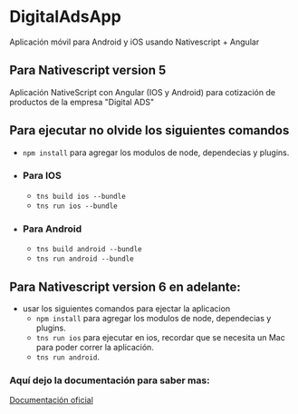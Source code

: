 # DigitalAdsApp
Aplicación móvil para Android y iOS usando Nativescript + Angular
## Para Nativescript version 5
Aplicación NativeScript con Angular (IOS y Android) para cotización de productos de la empresa "Digital ADS"
## Para ejecutar no olvide los siguientes comandos
- ```npm install``` para agregar los modulos de node, dependecias y plugins.
- ### Para IOS
    - ```tns build ios --bundle ```
    - ```tns run ios --bundle ```
- ### Para Android
    - ```tns build android --bundle ```
    - ```tns run android --bundle ```
## Para Nativescript version 6 en adelante:
- usar los siguientes comandos para ejectar la aplicacion
    -  ```npm install``` para agregar los modulos de node, dependecias y plugins.
    - ```tns run ios``` para ejecutar en ios, recordar que se necesita un Mac para poder correr la aplicación.
    - ```tns run android```.
    
### Aquí dejo la documentación para saber mas:
[Documentación oficial](https://docs.nativescript.org/angular/start/introduction)
